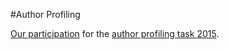 #Author Profiling 

[Our participation](http://ceur-ws.org/Vol-1391/72-CR.pdf) for the [author profiling task 2015](http://www.uni-weimar.de/medien/webis/events/pan-15/pan15-web/author-profiling.html).

